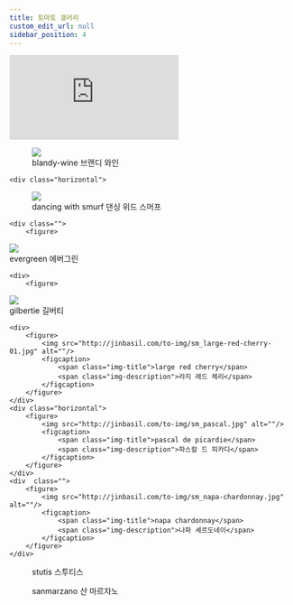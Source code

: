 ```yaml
---
title: 토마토 갤러리
custom_edit_url: null
sidebar_position: 4
---
```


<iframe class="w-full h-screen frame" src="http://jinbasil.com/gallery/cssgal.html" frameborder="0"></iframe>

<div class="containerg">
	
<div class="">
<figure>
<img src="http://jinbasil.com/to-img/sm_blandy-wine-02.jpg"/>
<figcaption>
<span class="img-title">blandy-wine</span>
<span class="img-description">브랜디 와인</span>
</figcaption>
</figure>
</div>
	
	<div class="horizontal">
	
<figure>
<img src="http://jinbasil.com/to-img/sm_dancing-with-smurf-02.jpg"/>
			<figcaption>
<span class="img-title">dancing with smurf</span>
<span class="img-description">댄싱 위드 스머프</span>
			</figcaption>
		</figure>
	</div>
	
	<div class="">
		<figure>
<img src="http://jinbasil.com/to-img/sm_evergreen.jpg"/>
			<figcaption>
<span class="img-title">evergreen</span>
<span class="img-description">에버그린</span>
			</figcaption>
		</figure>
	</div>
	
	<div>
		<figure>
<img src="http://jinbasil.com/to-img/sm_gilbertie.jpg"/>
<figcaption>
<span class="img-title">gilbertie</span>
<span class="img-description">길버티</span>
			</figcaption>
		</figure>
	</div>
	
	<div>
		<figure>
			<img src="http://jinbasil.com/to-img/sm_large-red-cherry-01.jpg" alt=""/>
			<figcaption>
				<span class="img-title">large red cherry</span>
				<span class="img-description">라지 레드 체리</span>
			</figcaption>
		</figure>
	</div>
	<div class="horizontal">
		<figure>
			<img src="http://jinbasil.com/to-img/sm_pascal.jpg" alt=""/>
			<figcaption>
				<span class="img-title">pascal de picardie</span>
				<span class="img-description">파스칼 드 피카디</span>
			</figcaption>
		</figure>
	</div>
	<div  class="">
		<figure>
			<img src="http://jinbasil.com/to-img/sm_napa-chardonnay.jpg" alt=""/>
			<figcaption>
				<span class="img-title">napa chardonnay</span>
				<span class="img-description">나파 셰르도네이</span>
			</figcaption>
		</figure>
	</div>

<div class="">
<figure>
<img src="http://jinbasil.com/to-img/sm_stutis-01.jpg" alt=""/>
<figcaption>
<span class="img-title">stutis</span>
<span class="img-description">스투티스</span>
</figcaption>
</figure>
</div>

<div class="">
<figure>
<img src="http://jinbasil.com/to-img/sanmarzano.jpg" alt=""/>
<figcaption>
<span class="img-title">sanmarzano</span>
<span class="img-description">산 마르자노</span>
			</figcaption>
		</figure>
	</div>
	</div>
